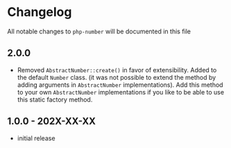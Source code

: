 # Changelog

All notable changes to `php-number` will be documented in this file

## 2.0.0

- Removed `AbstractNumber::create()` in favor of extensibility. Added to the default `Number` class.
(it was not possible to extend the method by adding arguments in `AbstractNumber` implementations).
Add this method to your own `AbstractNumber` implementations if you like to be able to use this static factory method.

## 1.0.0 - 202X-XX-XX

- initial release

